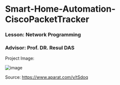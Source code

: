 # Smart-Home-Automation-CiscoPacketTracker

### Lesson: Network Programming
### Advisor: Prof. DR. Resul DAS

Project Image:


![image](https://github.com/user-attachments/assets/c45778b4-0fad-4292-bfe1-9989f7163b63)


Source: https://www.aparat.com/v/tSdoq

